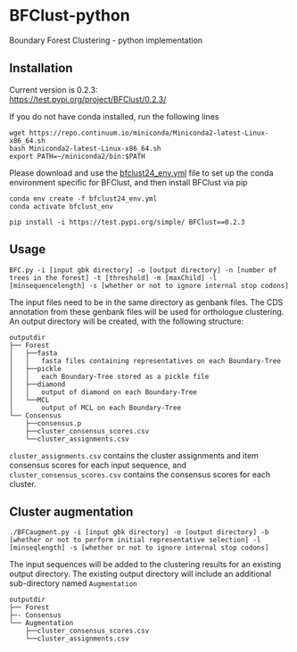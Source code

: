 # BFClust-python
 Boundary Forest Clustering - python implementation

## Installation 
Current version is 0.2.3:     
https://test.pypi.org/project/BFClust/0.2.3/

If you do not have conda installed, run the following lines
```
wget https://repo.continuum.io/miniconda/Miniconda2-latest-Linux-x86_64.sh
bash Miniconda2-latest-Linux-x86_64.sh
export PATH=~/miniconda2/bin:$PATH
```

Please download and use the [bfclust24_env.yml](https://github.com/dsurujon/BFClust-python/blob/master/bfclust24_env.yml) file to set up the conda environment specific for BFClust, and then install BFClust via pip

```
conda env create -f bfclust24_env.yml    
conda activate bfclust_env

pip install -i https://test.pypi.org/simple/ BFClust==0.2.3
```

## Usage

```
BFC.py -i [input gbk directory] -o [output directory] -n [number of trees in the forest] -t [threshold] -m [maxChild] -l [minsequencelength] -s [whether or not to ignore internal stop codons]
```

The input files need to be in the same directory as genbank files. The CDS annotation from these genbank files will be used for orthologue clustering.    
An output directory will be created, with the following structure:     
```
outputdir
├── Forest
│   ├──fasta
│   │   fasta files containing representatives on each Boundary-Tree
│   ├──pickle
│   │   each Boundary-Tree stored as a pickle file
│   ├──diamond
│   │   output of diamond on each Boundary-Tree
│   └──MCL
│       output of MCL on each Boundary-Tree
└── Consensus
    ├──consensus.p
    ├──cluster_consensus_scores.csv
    └──cluster_assignments.csv
```

```cluster_assignments.csv``` contains the cluster assignments and item consensus scores for each input sequence, and ```cluster_consensus_scores.csv``` contains the consensus scores for each cluster. 

## Cluster augmentation
```
./BFCaugment.py -i [input gbk directory] -o [output directory] -b [whether or not to perform initial representative selection] -l [minseqlength] -s [whether or not to ignore internal stop codons]
```
The input sequences will be added to the clustering results for an existing output directory. The existing output directory will include an additional sub-directory named ```Augmentation```

```
outputdir
├── Forest
├─- Consensus
└── Augmentation
    ├──cluster_consensus_scores.csv
    └──cluster_assignments.csv
```
